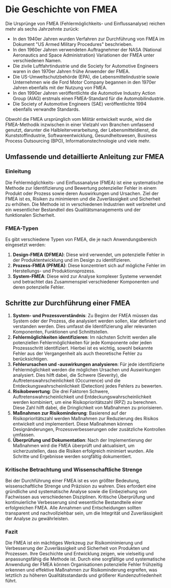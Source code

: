 # Die Geschichte von FMEA

Die Ursprünge von FMEA (Fehlermöglichkeits- und Einflussanalyse) reichen mehr als sechs Jahrzehnte zurück:

- In den 1940er Jahren wurden Verfahren zur Durchführung von FMEA im Dokument "US Armed Military Procedures" beschrieben.
- In den 1960er Jahren verwendeten Auftragnehmer der NASA (National Aeronautics and Space Administration) Variationen der FMEA unter verschiedenen Namen.
- Die zivile Luftfahrtindustrie und die Society for Automotive Engineers waren in den 1970er Jahren frühe Anwender der FMEA.
- Die US-Umweltschutzbehörde (EPA), die Lebensmittelindustrie sowie Unternehmen wie die Ford Motor Company begannen in den 1970er Jahren ebenfalls mit der Nutzung von FMEA.
- In den 1990er Jahren veröffentlichte die Automotive Industry Action Group (AIAG) erstmals einen FMEA-Standard für die Automobilindustrie.
- Die Society of Automotive Engineers (SAE) veröffentlichte 1994 ebenfalls verwandte Standards.

Obwohl die FMEA ursprünglich vom Militär entwickelt wurde, wird die FMEA-Methodik inzwischen in einer Vielzahl von Branchen umfassend genutzt, darunter die Halbleiterverarbeitung, der Lebensmitteldienst, die Kunststoffindustrie, Softwareentwicklung, Gesundheitswesen, Business Process Outsourcing (BPO), Informationstechnologie und viele mehr.

## Umfassende und detaillierte Anleitung zur FMEA

### Einleitung

Die Fehlermöglichkeits- und Einflussanalyse (FMEA) ist eine systematische Methode zur Identifizierung und Bewertung potenzieller Fehler in einem Produkt oder Prozess sowie deren Auswirkungen und Ursachen. Ziel der FMEA ist es, Risiken zu minimieren und die Zuverlässigkeit und Sicherheit zu erhöhen. Die Methode ist in verschiedenen Industrien weit verbreitet und ein wesentlicher Bestandteil des Qualitätsmanagements und der funktionalen Sicherheit.

### FMEA-Typen

Es gibt verschiedene Typen von FMEA, die je nach Anwendungsbereich eingesetzt werden:

1. **Design-FMEA (DFMEA)**: Diese wird verwendet, um potenzielle Fehler in der Produktentwicklung und im Design zu identifizieren.
2. **Prozess-FMEA (PFMEA)**: Diese konzentriert sich auf mögliche Fehler im Herstellungs- und Produktionsprozess.
3. **System-FMEA**: Diese wird zur Analyse komplexer Systeme verwendet und betrachtet das Zusammenspiel verschiedener Komponenten und deren potenzielle Fehler.

## Schritte zur Durchführung einer FMEA

1. **System- und Prozessverständnis**: Zu Beginn der FMEA müssen das System oder der Prozess, die analysiert werden sollen, klar definiert und verstanden werden. Dies umfasst die Identifizierung aller relevanten Komponenten, Funktionen und Schnittstellen.
2. **Fehlermöglichkeiten identifizieren**: Im nächsten Schritt werden alle potenziellen Fehlermöglichkeiten für jede Komponente oder jeden Prozessschritt identifiziert. Hierbei ist es wichtig, sowohl bekannte Fehler aus der Vergangenheit als auch theoretische Fehler zu berücksichtigen.
3. **Fehlerursachen und -auswirkungen analysieren**: Für jede identifizierte Fehlermöglichkeit werden die möglichen Ursachen und Auswirkungen analysiert. Dies hilft dabei, die Schwere (Severity), die Auftretenswahrscheinlichkeit (Occurrence) und die Entdeckungswahrscheinlichkeit (Detection) jedes Fehlers zu bewerten.
4. **Risikobewertung**: Die drei Faktoren Schwere, Auftretenswahrscheinlichkeit und Entdeckungswahrscheinlichkeit werden kombiniert, um eine Risikoprioritätszahl (RPZ) zu berechnen. Diese Zahl hilft dabei, die Dringlichkeit von Maßnahmen zu priorisieren.
5. **Maßnahmen zur Risikominderung**: Basierend auf der Risikoprioritätszahl werden Maßnahmen zur Reduzierung des Risikos entwickelt und implementiert. Diese Maßnahmen können Designänderungen, Prozessverbesserungen oder zusätzliche Kontrollen umfassen.
6. **Überprüfung und Dokumentation**: Nach der Implementierung der Maßnahmen wird die FMEA überprüft und aktualisiert, um sicherzustellen, dass die Risiken erfolgreich minimiert wurden. Alle Schritte und Ergebnisse werden sorgfältig dokumentiert.

### Kritische Betrachtung und Wissenschaftliche Strenge

Bei der Durchführung einer FMEA ist es von größter Bedeutung, wissenschaftliche Strenge und Präzision zu wahren. Dies erfordert eine gründliche und systematische Analyse sowie die Einbeziehung von Fachwissen aus verschiedenen Disziplinen. Kritische Überprüfung und kontinuierliche Verbesserung sind wesentliche Bestandteile einer erfolgreichen FMEA. Alle Annahmen und Entscheidungen sollten transparent und nachvollziehbar sein, um die Integrität und Zuverlässigkeit der Analyse zu gewährleisten.

### Fazit

Die FMEA ist ein mächtiges Werkzeug zur Risikominimierung und Verbesserung der Zuverlässigkeit und Sicherheit von Produkten und Prozessen. Ihre Geschichte und Entwicklung zeigen, wie vielseitig und anpassungsfähig die Methode ist. Durch eine sorgfältige und systematische Anwendung der FMEA können Organisationen potenzielle Fehler frühzeitig erkennen und effektive Maßnahmen zur Risikominderung ergreifen, was letztlich zu höheren Qualitätsstandards und größerer Kundenzufriedenheit führt.
